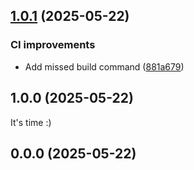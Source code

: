 

## [1.0.1](https://github.com/MorevM/eslint-disable-autofix/compare/v1.0.0...v1.0.1) (2025-05-22)


### CI improvements

* Add missed build command ([881a679](https://github.com/MorevM/eslint-disable-autofix/commit/881a679f0b488094320c73e5bac3f8aa88b67a86))

## 1.0.0 (2025-05-22)

It's time :)

## 0.0.0 (2025-05-22)
